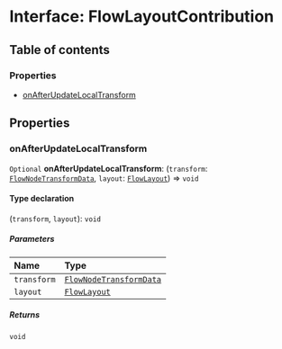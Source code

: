 # Interface: FlowLayoutContribution

## Table of contents

### Properties

* [onAfterUpdateLocalTransform](/en/auto-docs/editor/interfaces/FlowLayoutContribution.md#onafterupdatelocaltransform)

## Properties

### onAfterUpdateLocalTransform

`Optional` **onAfterUpdateLocalTransform**: (`transform`: [`FlowNodeTransformData`](/en/auto-docs/editor/classes/FlowNodeTransformData.md), `layout`: [`FlowLayout`](/en/auto-docs/editor/variables/FlowLayout-1.md)) => `void`

#### Type declaration

(`transform`, `layout`): `void`

##### Parameters

| Name | Type |
| :------ | :------ |
| `transform` | [`FlowNodeTransformData`](/en/auto-docs/editor/classes/FlowNodeTransformData.md) |
| `layout` | [`FlowLayout`](/en/auto-docs/editor/variables/FlowLayout-1.md) |

##### Returns

`void`
